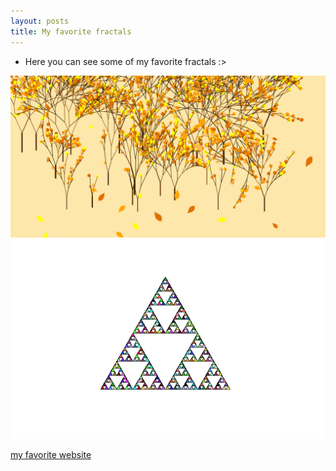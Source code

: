 ```yaml
---
layout: posts
title: My favorite fractals
---
```


- Here you can see some of my favorite fractals :>


![alt text](../assets/images/forest.png "Jungle")
![alt text](../assets/images/triangle.jpeg.png "Triangle")


[my favorite website](http://www.google.com)